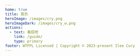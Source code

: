 ```yaml
---
home: true
title: 首页
heroImage: /images/cry.png
heroImageDark: /images/cry_w.png
actions:
  - text: 看招吧
    link: /guide/
    type: primary
footer: WTFPL Licensed | Copyright © 2023-present Ilee Cury
---
```

